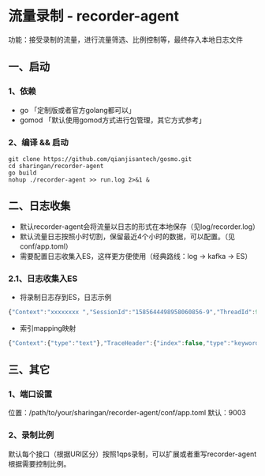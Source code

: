 # 流量录制 - recorder-agent

功能：接受录制的流量，进行流量筛选、比例控制等，最终存入本地日志文件

## 一、启动

### 1、依赖

* go    「定制版或者官方golang都可以」
* gomod 「默认使用gomod方式进行包管理，其它方式参考」

### 2、编译 && 启动

```shell
git clone https://github.com/qianjisantech/gosmo.git
cd sharingan/recorder-agent
go build
nohup ./recorder-agent >> run.log 2>&1 &
```

## 二、日志收集

* 默认recorder-agent会将流量以日志的形式在本地保存（见log/recorder.log）
* 默认流量日志按照小时切割，保留最近4个小时的数据，可以配置。（见conf/app.toml）
* 需要配置日志收集入ES，这样更方便使用（经典路线：log -> kafka -> ES）

### 2.1、日志收集入ES

* 将录制日志存到ES，日志示例

``` js
{"Context":"xxxxxxxx ","SessionId":"1585644498958060856-9","ThreadId":9,"TraceHeader":null,"NextSessionId":"1585644498959300110-9","CallFromInbound":{"ActionIndex":0,"OccurredAt":1585644498958075085,"ActionType":"CallFromInbound","Peer":{"IP":"::1","Port":52844,"Zone":""},"UnixAddr":{"Name":"","Net":""},"Request":"GET / HTTP/1.1\r\nHost: localhost:9999\r\nUser-Agent: curl/7.54.0\r\nAccept: */*\r\n\r\n"},"ReturnInbound":{"ActionIndex":1,"OccurredAt":1585644498958953830,"ActionType":"ReturnInbound","Response":"HTTP/1.1 200 OK\r\nDate: Tue, 31 Mar 2020 08:48:18 GMT\r\nContent-Length: 13\r\nContent-Type: text/plain; charset=utf-8\r\n\r\nHello world!\n"},"Actions":[{"ActionIndex":0,"OccurredAt":1585644498958681859,"ActionType":"CallOutbound","SocketFD":8,"Peer":{"IP":"127.0.0.1","Port":8888,"Zone":""},"ResponseTime":1585644498958887823,"UnixAddr":{"Name":"","Net":""},"Request":"GET / HTTP/1.1\r\nHost: 127.0.0.1:8888\r\nUser-Agent: Go-http-client/1.1\r\nAccept-Encoding: gzip\r\n\r\n","Response":"HTTP/1.1 200 OK\r\nDate: Tue, 31 Mar 2020 08:48:18 GMT\r\nContent-Length: 12\r\nContent-Type: text/plain; charset=utf-8\r\n\r\nHello test!\n","CSpanId":""},{"ActionIndex":1,"OccurredAt":1585644498958953830,"ActionType":"ReturnInbound","Response":"HTTP/1.1 200 OK\r\nDate: Tue, 31 Mar 2020 08:48:18 GMT\r\nContent-Length: 13\r\nContent-Type: text/plain; charset=utf-8\r\n\r\nHello world!\n"}],"TraceId":"","SpanId":""}
```

* 索引mapping映射

``` js
{"Context":{"type":"text"},"TraceHeader":{"index":false,"type":"keyword"},"ThreadId":{"type":"long"},"Actions":{"properties":{"Response":{"type":"text"},"UnixAddr":{"dynamic":"false","type":"object","enabled":false},"ActionType":{"type":"keyword"},"CSpanId":{"type":"keyword"},"OccurredAt":{"type":"long"},"Content":{"type":"text"},"FileName":{"type":"text"},"Peer":{"type":"object","enabled":false},"Request":{"type":"text","doc_values":false},"SocketFD":{"type":"long"},"ActionIndex":{"type":"long"},"ResponseTime":{"type":"long"}}},"ReturnInbound":{"properties":{"Response":{"type":"text"},"ActionType":{"type":"keyword"},"OccurredAt":{"type":"long"},"ActionIndex":{"type":"long"}}},"NextSessionId":{"type":"keyword"},"TraceId":{"type":"keyword"},"message":{"index":false,"type":"keyword","doc_values":false},"CallFromInbound":{"properties":{"UnixAddr":{"dynamic":"false","type":"object","enabled":false},"ActionType":{"type":"keyword"},"OccurredAt":{"type":"long"},"Peer":{"type":"object","enabled":false},"Request":{"type":"text"},"ActionIndex":{"type":"long"}}},"SessionId":{"type":"keyword"},"SpanId":{"type":"long"}}
```

## 三、其它

### 1、端口设置

位置：/path/to/your/sharingan/recorder-agent/conf/app.toml
默认：9003

### 2、录制比例

默认每个接口（根据URI区分）按照1qps录制，可以扩展或者重写recorder-agent根据需要控制比例。
